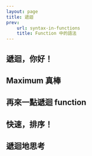 ```yaml
---
layout: page
title: 遞迴
prev:
    url: syntax-in-functions
    title: Function 中的語法
---
```


## <a name="hello-recursion">遞迴，你好！</a>

## <a name="maximum-awesome">Maximum 真棒</a>

## <a name="a-few-more-recursive-functions">再來一點遞迴 function</a>

## <a name="quick-sort">快速，排序！</a>

## <a name="thinking-recursively">遞迴地思考</a>


